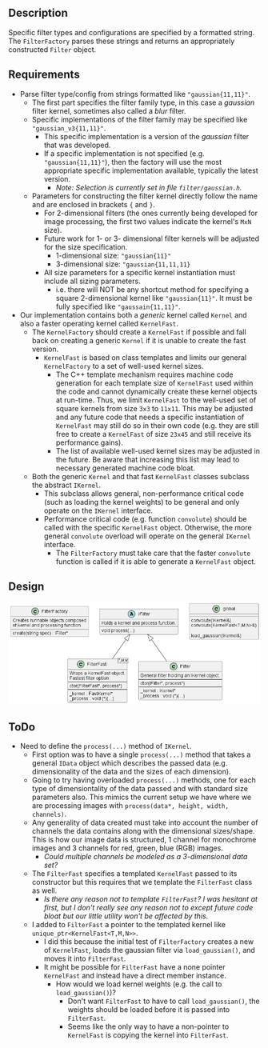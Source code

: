 ## Description
Specific filter types and configurations are specified by a formatted string.
The `FilterFactory` parses these strings and returns an appropriately constructed
`Filter` object.

## Requirements
 - Parse filter type/config from strings formatted like `"gaussian{11,11}"`.
   - The first part specifies the filter family type, in this case a *gaussian*
     filter kernel, sometimes also called a *blur* filter.
   - Specific implementations of the filter family may be specified like
     `"gaussian_v3{11,11}"`.
     - This specific implementation is a version of the *gaussian* filter that
       was developed.
     - If a specific implementation is not specified (e.g. `"gaussian{11,11}"`),
       then the factory will use the most appropriate specific implementation
       available, typically the latest version.
       - *Note: Selection is currently set in file `filter/gaussian.h`.*
   - Parameters for constructing the filter kernel directly follow the name and
     are enclosed in brackets `{` and `}`.
     - For 2-dimensional filters (the ones currently being developed for image
       processing, the first two values indicate the kernel's `MxN` size).
     - Future work for 1- or 3- dimensional filter kernels will be adjusted for
       the size specification.
       - 1-dimensional size: `"gaussian{11}"`
       - 3-dimensional size: `"gaussian{11,11,11}`
     - All size parameters for a specific kernel instantiation must include all
       sizing parameters.
       - i.e. there will NOT be any shortcut method for specifying a square
         2-dimensional kernel like `"gaussian{11}"`. It must be fully specified
         like `"gaussain{11,11}"`.
 - Our implementation contains both a *generic* kernel called `Kernel` and also
   a faster operating kernel called `KernelFast`.
   - The `KernelFactory` should create a `KernelFast` if possible and fall back
     on creating a generic `Kernel` if it is unable to create the fast version.
     - `KernelFast` is based on class templates and limits our general `KernelFactory`
       to a set of well-used kernel sizes.
       - The C++ template mechanism requires machine code generation for each
         template size of `KernelFast` used within the code and cannot dynamically
         create these kernel objects at run-time. Thus, we limit `KernelFast` to
         the well-used set of square kernels from size `3x3` to `11x11`. This may
         be adjusted and any future code that needs a specific instantiation of
         `KernelFast` may still do so in their own code (e.g. they are still free
         to create a `KernelFast` of size `23x45` and still receive its performance
         gains).
       - The list of available well-used kernel sizes may be adjusted in the future.
         Be aware that increasing this list may lead to necessary generated
         machine code bloat.
   - Both the generic `Kernel` and that fast `KernelFast` classes subclass the
     abstract `IKernel`.
     - This subclass allows general, non-performance critical code (such as loading
       the kernel weights) to be general and only operate on the `IKernel` interface.
     - Performance critical code (e.g. function `convolute`) should be called with
       the specific `KernelFast` object. Otherwise, the more general `convolute`
       overload will operate on the general `IKernel` interface.
       - The `FilterFactory` must take care that the faster `convolute` function is
         called if it is able to generate a `KernelFast` object.


## Design

![Filter Factory Class Diagram](diagram/filter_factory.png)


## ToDo

- Need to define the `process(...)` method of `IKernel`.
  - First option was to have a single `process(...)` method that takes
    a general `IData` object which describes the passed data (e.g. dimensionality
    of the data and the sizes of each dimension).
  - Going to try having overloaded `process(...)` methods, one for each
    type of dimensiontality of the data passed and with standard size parameters
    also. This mimics the current setup we have where we are processing images
    with `process(data*, height, width, channels)`.
  - Any generality of data created must take into account the number of channels
    the data contains along with the dimensional sizes/shape. This is how our
    image data is structured, 1 channel for monochrome images and 3 channels
    for red, green, blue (RGB) images.
    - *Could multiple channels be modeled as a 3-dimensional data set?*
  - The `FilterFast` specifies a templated `KernelFast` passed to its
    constructor but this requires that we template the `FilterFast` class as
    well.
    - *Is there any reason not to template `FilterFast`? I was hesitant at first,
      but I don't really see any reason not to except future code bloat but
      our little utility won't be affected by this.*
  - I added to `FilterFast` a pointer to the templated kernel like `unique_ptr<KernelFast<T,M,N>>`.
    - I did this because the initial test of `FilterFactory` creates a new of `KernelFast`,
      loads the gaussian filter via `load_gaussian()`, and moves it into `FilterFast`.
    - It might be possible for `FilterFast` have a none pointer `KernelFast` and instead
      have a direct member instance.
        - How would we load kernel weights (e.g. the call to `load_gaussian()`)?
          - Don't want `FilterFast` to have to call `load_gaussian()`, the weights should
            be loaded before it is passed into `FilterFast`.
          - Seems like the only way to have a non-pointer to `KernelFast` is copying the
            kernel into `FilterFast`.
